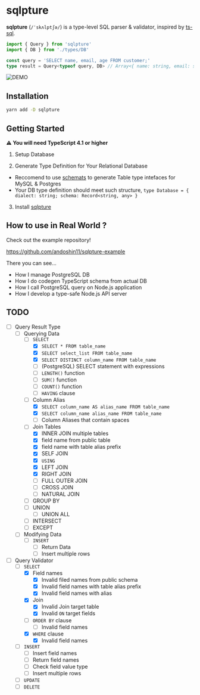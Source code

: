 # sqlpture

**sqlpture** (`/ˈskʌlptʃə/`) is a type-level SQL parser & validator, inspired by [ts-sql](https://github.com/codemix/ts-sql).

```typescript
import { Query } from 'sqlpture'
import { DB } from './types/DB'

const query = 'SELECT name, email, age FROM customer;'
type result = Query<typeof query, DB> // Array<{ name: string, email: string | null, age: number }>
```

![DEMO](https://user-images.githubusercontent.com/8381075/108982201-e27c3c80-76d0-11eb-8c40-9051bb6a24a7.gif)

## Installation

```sh
yarn add -D sqlpture
```

## Getting Started
**:warning: You will need TypeScript 4.1 or higher**

1. Setup Database

2. Generate Type Definition for Your Relational Database
  - Reccomend to use [schemats](https://github.com/SweetIQ/schemats) to generate Table type intefaces for MySQL & Postgres
  - Your DB type definition should meet such structure, `type Database = { dialect: string; schema: Record<string, any> }`

3. Install [sqlpture](https://github.com/andoshin11/sqlpture)

## How to use in Real World ?

Check out the example repository!

https://github.com/andoshin11/sqlpture-example

There you can see...

- How I manage PostgreSQL DB
- How I do codegen TypeScript schema from actual DB
- How I call PostgreSQL query on Node.js application
- How I develop a type-safe Node.js API server

## TODO
- [ ] Query Result Type
  - [ ] Querying Data
    - [ ] `SELECT`
      - [x] `SELECT * FROM table_name`
      - [x] `SELECT select_list FROM table_name`
      - [x] `SELECT DISTINCT column_name FROM table_name`
      - [ ] (PostgreSQL) SELECT statement with expressions
      - [ ] `LENGTH()` function
      - [ ] `SUM()` function
      - [ ] `COUNT()` function
      - [ ] `HAVING` clause
    - [ ] Column Alias
      - [x] `SELECT column_name AS alias_name FROM table_name`
      - [x] `SELECT column_name alias_name FROM table_name`
      - [ ] Column Aliases that contain spaces
    - [ ] Join Tables
      - [x] INNER JOIN multiple tables
      - [x] field name from public table
      - [x] field name with table alias prefix
      - [x] SELF JOIN
      - [x] `USING`
      - [x] LEFT JOIN
      - [x] RIGHT JOIN
      - [ ] FULL OUTER JOIN
      - [ ] CROSS JOIN
      - [ ] NATURAL JOIN
    - [ ] GROUP BY
    - [ ] UNION
      - [ ] UNION ALL
    - [ ] INTERSECT
    - [ ] EXCEPT
  - [ ] Modifying Data
    - [ ] `INSERT`
      - [ ] Return Data
      - [ ] Insert multiple rows
- [ ] Query Validator
  - [ ] `SELECT`
    - [x] Field names
      - [x] Invalid filed names from public schema
      - [x] Invalid field names with table alias prefix
      - [x] Invalid field names with alias
    - [x] Join
      - [x] Invalid Join target table
      - [x] Invalid `ON` target fields
    - [ ] `ORDER BY` clause
      - [ ] Invalid field names
    - [x] `WHERE` clause
      - [x] Invalid field names
  - [ ] `INSERT`
    - [ ] Insert field names
    - [ ] Return field names
    - [ ] Check field value type
    - [ ] Insert multiple rows
  - [ ] `UPDATE`
  - [ ] `DELETE`
